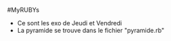#MyRUBYs
 - Ce sont les exo de Jeudi et Vendredi
 - La pyramide se trouve dans le fichier "pyramide.rb"
